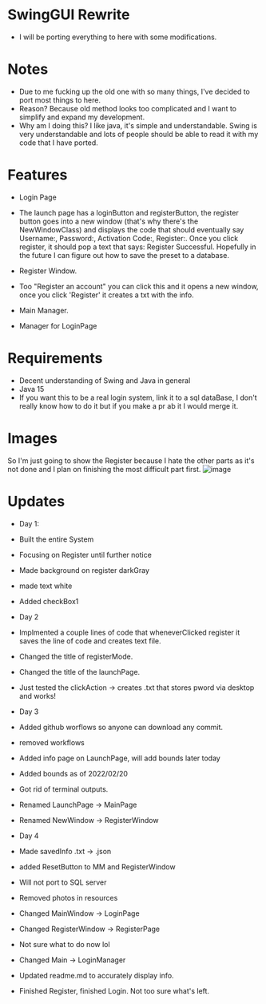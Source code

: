 # SwingGUI Rewrite 
- I will be porting everything to here with some modifications.

# Notes
- Due to me fucking up the old one with so many things, I've decided to port most things to here.
- Reason? Because old method looks too complicated and I want to simplify and expand my development.
- Why am I doing this? I like java, it's simple and understandable. Swing is very understandable and
lots of people should be able to read it with my code that I have ported. 

# Features
- Login Page
- The launch page has a loginButton and registerButton, the register button goes into a new window (that's why there's the NewWindowClass)
and displays the code that should eventually say Username:, Password:, Activation Code:, Register:. Once you click register,
it should pop a text that says: Register Successful. Hopefully in the future I can figure out how to save the preset to a database.


- Register Window.
- Too "Register an account" you can click this and it opens a new window, once you click 'Register' it creates a txt with the info. 


- Main Manager.
- Manager for LoginPage



# Requirements
- Decent understanding of Swing and Java in general
- Java 15
- If you want this to be a real login system, link it to a sql dataBase, I don't really know how to do it but if you make a pr ab it I would merge it.

# Images 

So I'm just going to show the Register because I hate the other parts as it's not done and I plan on finishing the most
difficult part first. 
![image](https://user-images.githubusercontent.com/83801755/154786867-e7467720-8380-4835-adab-88e91ef24a13.png)

# Updates

- Day 1:
- Built the entire System
- Focusing on Register until further notice 
- Made background on register darkGray 
- made text white
- Added checkBox1

- Day 2
- Implmented a couple lines of code that wheneverClicked register it saves the line of code and creates text file.
- Changed the title of registerMode.
- Changed the title of the launchPage.
- Just tested the clickAction -> creates .txt that stores pword via desktop and works!

- Day 3 
- Added github worflows so anyone can download any commit.
- removed workflows
- Added info page on LaunchPage, will add bounds later today
- Added bounds as of 2022/02/20
- Got rid of terminal outputs.
- Renamed LaunchPage -> MainPage
- Renamed NewWindow -> RegisterWindow

- Day 4
- Made savedInfo .txt -> .json
- added ResetButton to MM and RegisterWindow
- Will not port to SQL server
- Removed photos in resources
- Changed MainWindow -> LoginPage
- Changed RegisterWindow -> RegisterPage
- Not sure what to do now lol
- Changed Main -> LoginManager
- Updated readme.md to accurately display info.
- Finished Register, finished Login. Not too sure what's left.